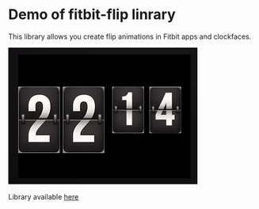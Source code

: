 # Demo of fitbit-flip linrary

This library allows you create flip animations in Fitbit apps and clockfaces.

![Example](screenshot.gif "Example")

Library available [here](https://github.com/ygalanter/fitbit-flip)
